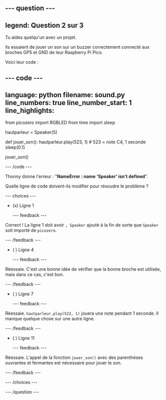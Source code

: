 
--- question ---
---
legend: Question 2 sur 3
---

Tu aides quelqu'un avec un projet.

Ils essaient de jouer un son sur un buzzer correctement connecté aux broches GP5 et GND de leur Raspberry Pi Pico.

Voici leur code :

--- code ---
---
language: python
filename: sound.py
line_numbers: true
line_number_start: 1
line_highlights: 
---
from picozero import RGBLED
from time import sleep

hautparleur = Speaker(5)

def jouer_son():
    hautparleur.play(523, 1) # 523 = note C4, 1 seconde
    sleep(0.1)

jouer_son()

--- /code ---

Thonny donne l'erreur : "**NameError : name 'Speaker' isn't defined**".

Quelle ligne de code doivent-ils modifier pour résoudre le problème ?

--- choices ---

- (x) Ligne 1

  --- feedback ---

Correct ! La ligne 1 doit avoir `, Speaker` ajouté à la fin de sorte que `Speaker` soit importé de `picozero`.

  --- /feedback ---

- ( ) Ligne 4

  --- feedback ---

Réessaie. C'est une bonne idée de vérifier que la bonne broche est utilisée, mais dans ce cas, c'est bon.

  --- /feedback ---

- ( ) Ligne 7

  --- feedback ---

Réessaie. `hautparleur.play(523, 1)` jouera une note pendant 1 seconde. Il manque quelque chose sur une autre ligne.

  --- /feedback ---

- ( ) Ligne 11

  --- feedback ---

Réessaie. L'appel de la fonction `jouer_son()` avec des parenthèses ouvrantes et fermantes est nécessaire pour jouer le son.

  --- /feedback ---

--- /choices ---

--- /question ---
